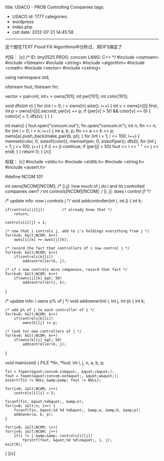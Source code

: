 title: USACO - PROB Controlling Companies
tags:
  - USACO
id: 1777
categories:
  - wordpress
  - index.php
  - csit
date: 2012-07-21 14:45:58
---

这个题在TEXT Flood Fill Algorithms中分析过，用DFS搞定了

代码：<!--more-->
[c]
/*
ID: lmy0525
PROG: concom
LANG: C++
*/
#include &lt;iostream&gt;
#include &lt;fstream&gt;
#include &lt;string&gt;
#include &lt;algorithm&gt;
#include &lt;cmath&gt;
#include &lt;vector&gt;
#include &lt;cstring&gt;

using namespace std;

ofstream fout;
ifstream fin;

vector &lt; pair&lt;int, int&gt; &gt; owns[101];
int per[101];
int color[101];

void dfs(int n)
{
    for (int i = 0; i &lt; owns[n].size(); i++)
    {
        int v = owns[n][i].first;
        int p = owns[n][i].second;
        per[v] += p;
        if (per[v] &gt; 50 &amp;&amp; color[v] == 0)
        {
            color[v] = 1;
            dfs(v);
        }
    }
}

int main()
{
    fout.open(&quot;concom.out&quot;);
    fin.open(&quot;concom.in&quot;);
    int n;
    fin &gt;&gt; n;
    for (int i = 0; i &lt; n; i++)
    {
        int a, b, p;
        fin &gt;&gt; a &gt;&gt; b &gt;&gt; p;
        owns[a].push_back(make_pair(b, p));
    }
    for (int i = 1; i &lt;= 100; i++)
    {
        memset(color, 0, sizeof(color));
        memset(per, 0, sizeof(per));
        dfs(i);
        for (int j = 1; j &lt;= 100; j++)
        {
            if (i == j) continue;
            if (per[j] &gt; 50) fout &lt;&lt; i &lt;&lt; &quot; &quot; &lt;&lt; j &lt;&lt; endl;
        }
    }
    return 0;
}
[/c]

标程：
[c]
#include &lt;stdio.h&gt;
#include &lt;stdlib.h&gt;
#include &lt;string.h&gt;
#include &lt;assert.h&gt;

#define NCOM 101

int owns[NCOM][NCOM];        /* [i,j]: how much of j do i and its
                                controlled companies own? */
int controls[NCOM][NCOM];    /* [i, j]: does i control j? */

/* update info: now i controls j */
void
addcontroller(int i, int j)
{
    int k;

    if(controls[i][j])        /* already knew that */
        return;

    controls[i][j] = 1;

    /* now that i controls j, add to i's holdings everything from j */
    for(k=0; k&lt;NCOM; k++)
        owns[i][k] += owns[j][k];

    /* record the fact that controllers of i now control j */
    for(k=0; k&lt;NCOM; k++)
        if(controls[k][i])
            addcontroller(k, j);

    /* if i now controls more companies, record that fact */
    for(k=0; k&lt;NCOM; k++)
        if(owns[i][k] &gt; 50)
            addcontroller(i, k);
}

/* update info: i owns p% of j */
void
addowner(int i, int j, int p)
{
    int k;

    /* add p% of j to each controller of i */
    for(k=0; k&lt;NCOM; k++)
        if(controls[k][i])
            owns[k][j] += p;

    /* look for new controllers of j */
    for(k=0; k&lt;NCOM; k++)
        if(owns[k][j] &gt; 50)
            addcontroller(k, j);
}

void
main(void)
{
    FILE *fin, *fout;
    int i, j, n, a, b, p;

    fin = fopen(&quot;concom.in&quot;, &quot;r&quot;);
    fout = fopen(&quot;concom.out&quot;, &quot;w&quot;);
    assert(fin != NULL &amp;&amp; fout != NULL);

    for(i=0; i&lt;NCOM; i++)
        controls[i][i] = 1;

    fscanf(fin, &quot;%d&quot;, &amp;n);
    for(i=0; i&lt;n; i++) {
        fscanf(fin, &quot;%d %d %d&quot;, &amp;a, &amp;b, &amp;p);
        addowner(a, b, p);
    }

    for(i=0; i&lt;NCOM; i++)
    for(j=0; j&lt;NCOM; j++)
        if(i != j &amp;&amp; controls[i][j])
            fprintf(fout, &quot;%d %d\n&quot;, i, j);
    exit(0);
}
[/c]